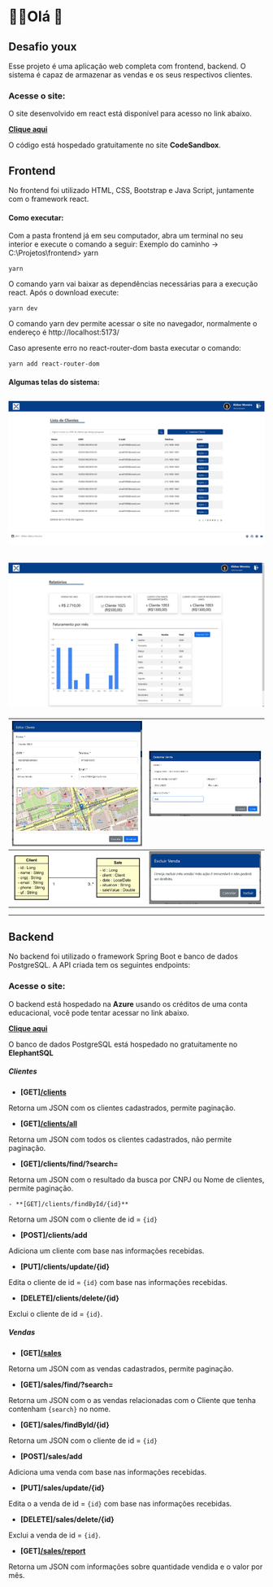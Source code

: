 
# 👨‍💻Olá 👋
## Desafio youx
Esse projeto é uma aplicação web completa com frontend, backend.
O sistema é capaz de armazenar as vendas e os seus respectivos clientes.


### Acesse o site:
O site desenvolvido em react está disponível para acesso no link abaixo.

[**Clique aqui**](https://wnzsnh-5173.preview.csb.app/)

O código está hospedado gratuitamente no site **CodeSandbox**.

## Frontend
No frontend foi utilizado HTML, CSS, Bootstrap e Java Script, juntamente com o framework react.

#### Como executar:
Com a pasta frontend já em seu computador, abra um terminal no seu interior e execute o comando a seguir:
Exemplo do caminho -> C:\Projetos\frontend> yarn

    yarn
    
   O comando yarn vai baixar as dependências necessárias para a execução react.
   Após o download execute:
   

    yarn dev
   O comando yarn dev permite acessar o site no navegador, normalmente o endereço é  http://localhost:5173/
   
Caso apresente erro no react-router-dom basta executar o comando:
```
yarn add react-router-dom
```

#### Algumas telas do sistema:
![enter image description here](https://raw.githubusercontent.com/kleber0a0m/links-youtube/main/imagens/d030h5q4.JPG)
-------------------------------------
![enter image description here](https://raw.githubusercontent.com/kleber0a0m/links-youtube/main/imagens/7ajmef89.JPG)
-----------------------------------
| ![enter image description here](https://raw.githubusercontent.com/kleber0a0m/links-youtube/main/imagens/91d83jks.JPG) | ![enter image description here](https://raw.githubusercontent.com/kleber0a0m/links-youtube/main/imagens/937rcyx5.JPG) |
|--|--|
| ![enter image description here](https://raw.githubusercontent.com/kleber0a0m/links-youtube/main/imagens/4558x48x.JPG) | ![enter image description here](https://raw.githubusercontent.com/kleber0a0m/links-youtube/main/imagens/6n67ab4e.JPG) |
-----------------------------------


## Backend
No backend foi utilizado o framework Spring Boot e banco de dados PostgreSQL. 
A API criada tem os seguintes endpoints:

### Acesse o site:
O backend está hospedado na **Azure** usando os créditos de uma conta educacional, você pode tentar acessar no link abaixo.

[**Clique aqui**](https://desafio-youx.azurewebsites.net/clients/all)

O banco de dados PostgreSQL está hospedado no gratuitamente no **ElephantSQL**

##### Clientes

 - **[GET][/clients](https://desafio-youx.azurewebsites.net/clients)**
 
 Retorna um JSON com os clientes cadastrados, permite paginação.

  - **[GET][/clients/all](https://desafio-youx.azurewebsites.net/clients/all)**
 
 Retorna um JSON com todos os clientes cadastrados, não permite paginação.
 
   - **[GET]/clients/find/?search=**
 
 Retorna um JSON com o resultado da busca por CNPJ ou Nome de clientes, permite paginação.
 
    - **[GET]/clients/findById/{id}**

Retorna um JSON com o cliente de id = `{id}`
 
   - **[POST]/clients/add**

Adiciona um cliente com base nas informações recebidas.

   - **[PUT]/clients/update/{id}**

Edita o cliente de id = `{id}` com base nas informações recebidas.

   - **[DELETE]/clients/delete/{id}**

Exclui o cliente de id = `{id}`.

##### Vendas
   - **[GET][/sales](https://desafio-youx.azurewebsites.net/sales)**

Retorna um JSON com as vendas cadastrados, permite paginação.
 
   - **[GET]/sales/find/?search=**

Retorna um JSON com o as vendas relacionadas com o Cliente que tenha contenham `{search}` no nome.

   - **[GET]/sales/findById/{id}**

Retorna um JSON com o cliente de id = `{id}`

   - **[POST]/sales/add**

Adiciona uma venda com base nas informações recebidas.

   - **[PUT]/sales/update/{id}**

Edita o a venda de id = `{id}` com base nas informações recebidas.

   - **[DELETE]/sales/delete/{id}**

Exclui a venda de id = `{id}`.

   - **[GET][/sales/report](https://desafio-youx.azurewebsites.net/sales/report)**
 
 Retorna um JSON com informações sobre quantidade vendida e o valor por mês.
